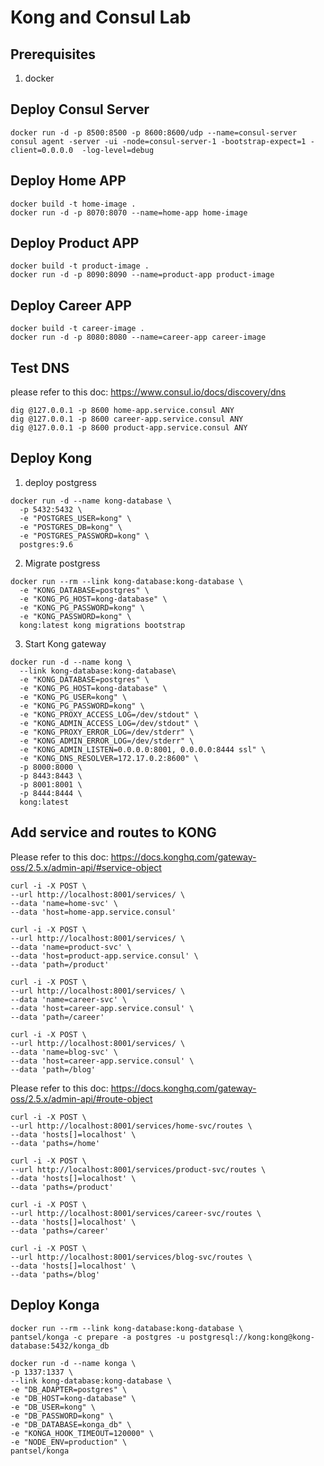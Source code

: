 # Kong and Consul Lab

## Prerequisites

1. docker

## Deploy Consul Server
```
docker run -d -p 8500:8500 -p 8600:8600/udp --name=consul-server consul agent -server -ui -node=consul-server-1 -bootstrap-expect=1 -client=0.0.0.0  -log-level=debug
```


## Deploy Home APP
```
docker build -t home-image .
docker run -d -p 8070:8070 --name=home-app home-image
```

## Deploy Product APP
```
docker build -t product-image .
docker run -d -p 8090:8090 --name=product-app product-image
```

## Deploy Career APP
```
docker build -t career-image .
docker run -d -p 8080:8080 --name=career-app career-image
```

## Test DNS
please refer to this doc: https://www.consul.io/docs/discovery/dns
```
dig @127.0.0.1 -p 8600 home-app.service.consul ANY
dig @127.0.0.1 -p 8600 career-app.service.consul ANY
dig @127.0.0.1 -p 8600 product-app.service.consul ANY
```


## Deploy Kong

1. deploy postgress
```
docker run -d --name kong-database \
  -p 5432:5432 \
  -e "POSTGRES_USER=kong" \
  -e "POSTGRES_DB=kong" \
  -e "POSTGRES_PASSWORD=kong" \
  postgres:9.6
```

2. Migrate postgress
```
docker run --rm --link kong-database:kong-database \
  -e "KONG_DATABASE=postgres" \
  -e "KONG_PG_HOST=kong-database" \
  -e "KONG_PG_PASSWORD=kong" \
  -e "KONG_PASSWORD=kong" \
  kong:latest kong migrations bootstrap
```

3. Start Kong gateway
```
docker run -d --name kong \
  --link kong-database:kong-database\
  -e "KONG_DATABASE=postgres" \
  -e "KONG_PG_HOST=kong-database" \
  -e "KONG_PG_USER=kong" \
  -e "KONG_PG_PASSWORD=kong" \
  -e "KONG_PROXY_ACCESS_LOG=/dev/stdout" \
  -e "KONG_ADMIN_ACCESS_LOG=/dev/stdout" \
  -e "KONG_PROXY_ERROR_LOG=/dev/stderr" \
  -e "KONG_ADMIN_ERROR_LOG=/dev/stderr" \
  -e "KONG_ADMIN_LISTEN=0.0.0.0:8001, 0.0.0.0:8444 ssl" \
  -e "KONG_DNS_RESOLVER=172.17.0.2:8600" \
  -p 8000:8000 \
  -p 8443:8443 \
  -p 8001:8001 \
  -p 8444:8444 \
  kong:latest
```

## Add service and routes to KONG

Please refer to this doc: https://docs.konghq.com/gateway-oss/2.5.x/admin-api/#service-object
```
curl -i -X POST \
--url http://localhost:8001/services/ \
--data 'name=home-svc' \
--data 'host=home-app.service.consul'

curl -i -X POST \
--url http://localhost:8001/services/ \
--data 'name=product-svc' \
--data 'host=product-app.service.consul' \
--data 'path=/product'

curl -i -X POST \
--url http://localhost:8001/services/ \
--data 'name=career-svc' \
--data 'host=career-app.service.consul' \
--data 'path=/career'

curl -i -X POST \
--url http://localhost:8001/services/ \
--data 'name=blog-svc' \
--data 'host=career-app.service.consul' \
--data 'path=/blog'
```

Please refer to this doc: https://docs.konghq.com/gateway-oss/2.5.x/admin-api/#route-object
```
curl -i -X POST \
--url http://localhost:8001/services/home-svc/routes \
--data 'hosts[]=localhost' \
--data 'paths=/home'

curl -i -X POST \
--url http://localhost:8001/services/product-svc/routes \
--data 'hosts[]=localhost' \
--data 'paths=/product'

curl -i -X POST \
--url http://localhost:8001/services/career-svc/routes \
--data 'hosts[]=localhost' \
--data 'paths=/career'

curl -i -X POST \
--url http://localhost:8001/services/blog-svc/routes \
--data 'hosts[]=localhost' \
--data 'paths=/blog'
```


## Deploy Konga

```
docker run --rm --link kong-database:kong-database \
pantsel/konga -c prepare -a postgres -u postgresql://kong:kong@kong-database:5432/konga_db

docker run -d --name konga \
-p 1337:1337 \
--link kong-database:kong-database \
-e "DB_ADAPTER=postgres" \
-e "DB_HOST=kong-database" \
-e "DB_USER=kong" \
-e "DB_PASSWORD=kong" \
-e "DB_DATABASE=konga_db" \
-e "KONGA_HOOK_TIMEOUT=120000" \
-e "NODE_ENV=production" \
pantsel/konga
```